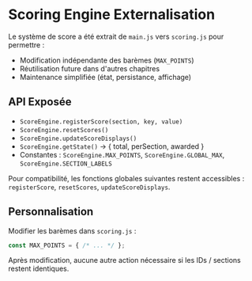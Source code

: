 # Scoring Engine Externalisation

Le système de score a été extrait de `main.js` vers `scoring.js` pour permettre :

- Modification indépendante des barèmes (`MAX_POINTS`)
- Réutilisation future dans d'autres chapitres
- Maintenance simplifiée (état, persistance, affichage)

## API Exposée
- `ScoreEngine.registerScore(section, key, value)`
- `ScoreEngine.resetScores()`
- `ScoreEngine.updateScoreDisplays()`
- `ScoreEngine.getState()` -> { total, perSection, awarded }
- Constantes : `ScoreEngine.MAX_POINTS`, `ScoreEngine.GLOBAL_MAX`, `ScoreEngine.SECTION_LABELS`

Pour compatibilité, les fonctions globales suivantes restent accessibles :
`registerScore`, `resetScores`, `updateScoreDisplays`.

## Personnalisation
Modifier les barèmes dans `scoring.js` :
```js
const MAX_POINTS = { /* ... */ };
```
Après modification, aucune autre action nécessaire si les IDs / sections restent identiques.
